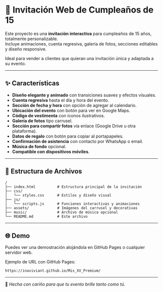 # 🎉 Invitación Web de Cumpleaños de 15

Este proyecto es una **invitación interactiva** para cumpleaños de 15 años, totalmente personalizable.  
Incluye animaciones, cuenta regresiva, galería de fotos, secciones editables y diseño responsive.

Ideal para vender a clientes que quieran una invitación única y adaptada a su evento.

---

## ✨ Características

- **Diseño elegante y animado** con transiciones suaves y efectos visuales.
- **Cuenta regresiva** hasta el día y hora del evento.
- **Sección de fecha y hora** con opción de agregar al calendario.
- **Ubicación del evento** con botón para ver en Google Maps.
- **Código de vestimenta** con iconos ilustrativos.
- **Galería de fotos** tipo carrusel.
- **Sección para compartir fotos** vía enlace (Google Drive u otra plataforma).
- **Datos de regalo** con botón para copiar al portapapeles.
- **Confirmación de asistencia** con contacto por WhatsApp o email.
- **Música de fondo** opcional.
- **Compatible con dispositivos móviles**.

---

## 📂 Estructura de Archivos

```
/
├── index.html          # Estructura principal de la invitación
├── css/
│   └── styles.css      # Estilos y diseño visual
├── js/
│   └── scripts.js      # Funciones interactivas y animaciones
├── assets/             # Imágenes del carrusel y decorativas
├── music/              # Archivo de música opcional
└── README.md           # Este archivo
```

---


## 🌐 Demo

Puedes ver una demostración alojándola en GitHub Pages o cualquier servidor web.

Ejemplo de URL con GitHub Pages:  
```
https://inaviviant.github.io/Mis_XV_Premium/
```

---


💖 *Hecha con cariño para que tu evento brille tanto como tú.*
